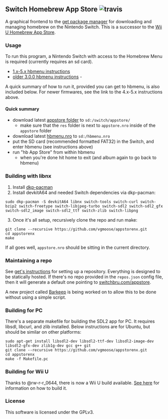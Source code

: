 ## Switch Homebrew App Store ![travis](https://travis-ci.org/vgmoose/appstorenx.svg?branch=master)
A graphical frontend to the [get package manager](https://github.com/vgmoose/get) for downloading and managing homebrew on the Nintendo Switch. This is a successor to the [Wii U Homebrew App Store](https://github.com/vgmoose/hbas).

### Usage
To run this program, a Nintendo Switch with access to the Homebrew Menu is required (currently requires an sd card).
- [1.x-5.x hbmenu instructions](https://gbatemp.net/threads/switch-hacking-101-how-to-launch-the-homebrew-menu-on-4-x-5-x.504012/)
- [older 3.0.0 hbmenu instructions](https://switchbrew.github.io/nx-hbl/) -

A quick summary of how to run it, provided you can get to hbmenu, is also included below. For newer firmwares, see the link to the 4.x-5.x instructions above.

#### Quick summary
- download latest [appstore folder](https://github.com/vgmoose/appstorenx/releases) to `sd:/switch/appstore/`
   - make sure that the `res` folder is next to `appstore.nro` inside of the `appstore` folder
- download latest [hbmenu.nro](https://github.com/switchbrew/nx-hbmenu/releases/latest) to `sd:/hbmenu.nro`
- put the SD card (recommended formatted FAT32) in the Switch, and enter hbmenu (see instructions above)
- run "hb App Store" from within hbmenu
   - when you're done hit home to exit (and album again to go back to hbmenu)

### Building with libnx
1. Install [dkp-pacman](https://devkitpro.org/viewtopic.php?f=13&t=8702)
3. Install devkitA64 and needed Switch dependencies via dkp-pacman:
```
sudo dkp-pacman -S devkitA64 libnx switch-tools switch-curl switch-bzip2 switch-freetype switch-libjpeg-turbo switch-sdl2 switch-sdl2_gfx switch-sdl2_image switch-sdl2_ttf switch-zlib switch-libpng
```
3. Once it's all setup, recursively clone the repo and run make:
```
git clone --recursive https://github.com/vgmoose/appstorenx.git
cd appstorenx
make
```

If all goes well, `appstore.nro` should be sitting in the current directory.

### Maintaining a repo
See [get's instructions](https://github.com/vgmoose/get#setting-up-repos) for setting up a repository. Everything is designed to be statically hosted. If there's no repo provided in the `repos.json` config file, then it will generate a default one pointing to [switchbru.com/appstore](http://switchbru.com/appstore/).

A new project called [Barkeep](https://github.com/vgmoose/barkeep) is being worked on to allow this to be done without using a simple script.

### Building for PC
There's a separate makefile for building the SDL2 app for PC. It requires libsdl, libcurl, and zlib installed. Below instructions are for Ubuntu, but should be similar on other platforms:
```
sudo apt-get install libsdl2-dev libsdl2-ttf-dev libsdl2-image-dev libsdl2-gfx-dev zlib1g-dev gcc g++ git
git clone --recursive https://github.com/vgmoose/appstorenx.git
cd appstorenx
make -f Makefile.pc
```

### Building for Wii U
Thanks to @rw-r-r_0644, there is now a Wii U build available. [See here](https://github.com/vgmoose/appstorenx/pull/19) for information on how to build it.

### License
This software is licensed under the GPLv3.
